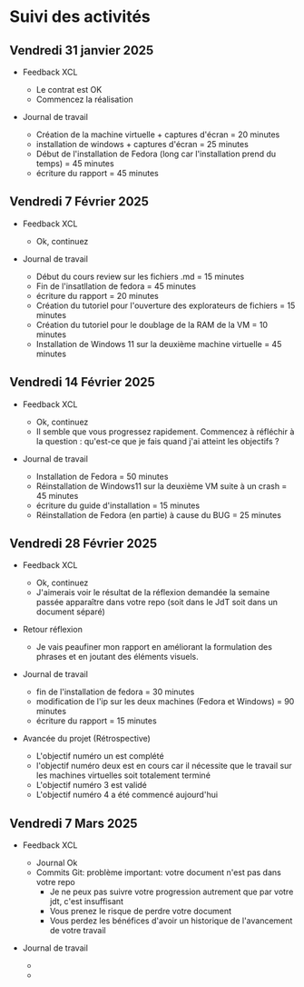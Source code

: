 # Suivi des activités

## Vendredi 31 janvier 2025

- Feedback XCL
    - Le contrat est OK
    - Commencez la réalisation

- Journal de travail 
    - Création de la machine virtuelle + captures d'écran = 20 minutes
    - installation de windows + captures d'écran = 25 minutes 
    - Début de l'installation de Fedora (long car l'installation prend du temps) = 45 minutes
    - écriture du rapport = 45 minutes 

## Vendredi 7 Février 2025

- Feedback XCL
    - Ok, continuez
 
- Journal de travail
    - Début du cours review sur les fichiers .md = 15 minutes
    - Fin de l'insatllation de fedora = 45 minutes 
    - écriture du rapport = 20 minutes 
    - Création du tutoriel pour l'ouverture des explorateurs de fichiers = 15 minutes 
    - Création du tutoriel pour le doublage de la RAM de la VM = 10 minutes 
    - Installation de Windows 11 sur la deuxième machine virtuelle = 45 minutes

## Vendredi 14 Février 2025

- Feedback XCL
    - Ok, continuez
    - Il semble que vous progressez rapidement. Commencez à réfléchir à la question : qu'est-ce que je fais quand j'ai atteint les objectifs ?

 - Journal de travail
    - Installation de Fedora  = 50 minutes
    - Réinstallation de Windows11 sur la deuxième VM suite à un crash = 45 minutes
    - écriture du guide d'installation = 15 minutes 
    - Réinstallation de Fedora (en partie) à cause du BUG = 25 minutes 

## Vendredi 28 Février 2025

- Feedback XCL
    - Ok, continuez
    - J'aimerais voir le résultat de la réflexion demandée la semaine passée apparaître dans votre repo (soit dans le JdT soit dans un document séparé)

    
- Retour réflexion 
    - Je vais peaufiner mon rapport en améliorant la formulation des phrases et en joutant des éléments visuels. 
    
- Journal de travail 
    - fin de l'installation de fedora = 30 minutes 
    - modification de l'ip sur les deux machines (Fedora et Windows) = 90 minutes 
    - écriture du rapport = 15 minutes 

- Avancée du projet (Rétrospective)
   - L'objectif numéro un est complété 
   - l'objectif numéro deux est en cours car il nécessite que le travail sur les machines virtuelles soit totalement terminé
   - L'objectif numéro 3 est validé 
   - L'objectif numéro 4 a été commencé aujourd'hui


## Vendredi 7 Mars 2025

- Feedback XCL
    - Journal Ok
    - Commits Git: problème important: votre document n'est pas dans votre repo
        - Je ne peux pas suivre votre progression autrement que par votre jdt, c'est insuffisant
        - Vous prenez le risque de perdre votre document
        - Vous perdez les bénéfices d'avoir un historique de l'avancement de votre travail
        
- Journal de travail

    -
    - 
